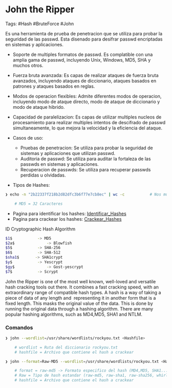 # John the Ripper

Tags: #Hash #BruteForce #John 

Es una herramienta de prueba de penetracion que se utiliza para probar la seguridad de las passwd. Esta disenado para desifrar passwd encriptadas en sistemas y aplicaciones.

- Soporte de multiples formatos de passwd. Es complatible con una amplia gama de passwd, incluyendo Unix, Windows, MD5, SHA y muchos otros.
- Fuerza bruta avanzada: Es capas de realizar ataques de fuerza bruta avanzados, incluyendo ataques de diccionario, ataques basados en patrones y ataques basados en reglas. 
- Modos de operacion flexibles: Admite diferentes modos de operacion, incluyendo modo de ataque directo, modo de ataque de diccionario y modo de ataque hibrido. 
- Capacidad de paralelizacion: Es capas de utilizar multiples nucleos de procesamiento para realizar multiples intentos de descifrado de passwd simultaneamente, lo que mejora la velocidad y la eficiencia del ataque. 

- Casos de uso: 
	- Pruebas de penetracion: Se utiliza para probar la seguridad de sistemas y aplicaciones que utilizan passwd. 
	- Auditoria de passwd: Se utiliza para auditar la fortaleza de las passwds en sistemas y aplicaciones.
	- Recuperacion de passwds: Se utiliza para recuperar passwds perdidas u olvidadas. 

* Tipos de Hashes:
```bash
❯ echo -n "2b22337f218b2d82dfc3b6f77e7cb8ec" | wc -c           # Nos muestra el numero de caracteres en una linea

	# MD5 = 32 Caracteres
```

* Pagina para identificar los hashes: [Identificar_Hashes](https://hashes.com/en/tools/hash_identifier) 
* Pagina para crackear los hashes: [Crackear_Hashes](https://crackstation.net/)

ID	Cryptographic Hash Algorithm
```bash
$1$	          -> MD5
$2a$	          -> Blowfish
$5$	          -> SHA-256
$6$	          -> SHA-512
$sha1$	     -> SHA1crypt
$y$	          -> Yescrypt
$gy$	          -> Gost-yescrypt
$7$	          -> Scrypt
```

John the Ripper is one of the most well known, well-loved and versatile hash cracking tools out there. It combines a fast cracking speed, with an extraordinary range of compatible hash types.
A hash is a way of taking a piece of data of any length and  representing it in another form that is a fixed length. This masks the original value of the data. This is done by running the original data through a hashing algorithm. There are many popular hashing algorithms, such as MD4,MD5, SHA1 and NTLM.

### Comandos 

```bash
❯ john --wordlist=/usr/share/wordlists/rockyou.txt <Hashfile>                              # Usamos John para crackear un hash con fuerza bruta

	# wordlist = Ruta del diccionario rockyou.txt
	# hashfile = Archivo que contiene el hash a crackear
```

```bash
❯ john --format=Raw-MD5 --wordlist=/usr/share/wordlists/rockyou.txt <Hashfile>            # Crackear un hash con un formato especifico

	# format = raw-md5 -> Formato especifico del hash (MD4,MD5, SHA1...)
	# Raw = Tipo de hash estandar (raw-md5, raw-sha1, raw-sha256, whirlpool...)
	# hashfile = Archivo que contiene el hash a crackear
```



